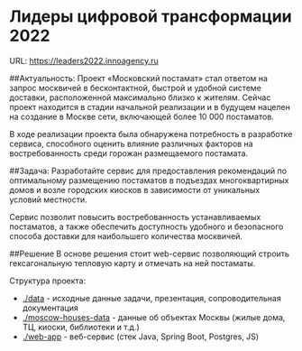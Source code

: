 # Лидеры цифровой трансформации 2022
URL: https://leaders2022.innoagency.ru

##Актуальность:
Проект «Московский постамат» стал ответом на запрос москвичей в бесконтактной, быстрой и удобной системе доставки, расположенной максимально близко к жителям. Сейчас проект находится в стадии начальной реализации и в будущем нацелен на создание в Москве сети, включающей более 10 000 постаматов.


В ходе реализации проекта была обнаружена потребность в разработке сервиса, способного оценить влияние различных факторов на востребованность среди горожан размещаемого постамата.

##Задача:
Разработайте сервис для предоставления рекомендаций по оптимальному размещению постаматов в подъездах многоквартирных домов и возле городских киосков в зависимости от уникальных условий местности.


Сервис позволит повысить востребованность устанавливаемых постаматов, а также обеспечить доступность удобного и безопасного способа доставки для наибольшего количества москвичей.

##Решение
В основе решения стоит web-сервис позволяющий строить гексагональную тепловую карту и отмечать на ней постаматы.

Структура проекта:
- [./data](./data) - исходные данные задачи, презентация, сопроводительная документация
- [./moscow-houses-data](./moscow-houses-data) - данные об объектах Москвы (жилые дома, ТЦ, киоски, библиотеки и т.д.)
- [./web-app](./web-app) - веб-сервис (стек Java, Spring Boot, Postgres, JS)